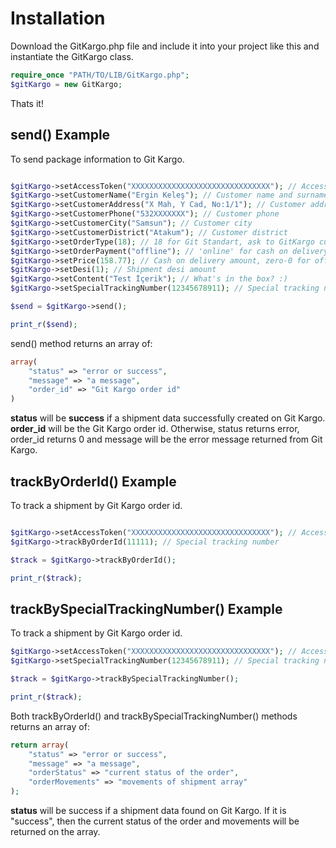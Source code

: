 # Installation

Download the GitKargo.php file and include it into your project like this and instantiate the GitKargo class.

```php
require_once "PATH/TO/LIB/GitKargo.php";
$gitKargo = new GitKargo;
```
Thats it!
## send() Example
To send package information to Git Kargo.

```php

$gitKargo->setAccessToken("XXXXXXXXXXXXXXXXXXXXXXXXXXXXXXX"); // Access Token retrieved from GitKargo customer services
$gitKargo->setCustomerName("Ergin Keleş"); // Customer name and surname
$gitKargo->setCustomerAddress("X Mah, Y Cad, No:1/1"); // Customer address
$gitKargo->setCustomerPhone("532XXXXXXX"); // Customer phone
$gitKargo->setCustomerCity("Samsun"); // Customer city
$gitKargo->setCustomerDistrict("Atakum"); // Customer district
$gitKargo->setOrderType(18); // 18 for Git Standart, ask to GitKargo customer services for other shipment types
$gitKargo->setOrderPayment("offline"); // 'online' for cash on delivery, offline for prepaid
$gitKargo->setPrice(158.77); // Cash on delivery amount, zero-0 for offline
$gitKargo->setDesi(1); // Shipment desi amount
$gitKargo->setContent("Test İçerik"); // What's in the box? :)
$gitKargo->setSpecialTrackingNumber(12345678911); // Special tracking number

$send = $gitKargo->send();

print_r($send);
```

send() method returns an array of:
```php
array(
	"status" => "error or success",
	"message" => "a message",
	"order_id" => "Git Kargo order id"
)
```

**status** will be **success** if a shipment data successfully created on Git Kargo. **order_id** will be the Git Kargo order id. Otherwise, status returns error, order_id returns 0 and message will be the error message returned from Git Kargo.

## trackByOrderId() Example
To track a shipment by Git Kargo order id.

```php

$gitKargo->setAccessToken("XXXXXXXXXXXXXXXXXXXXXXXXXXXXXXX"); // Access Token retrieved from GitKargo customer services
$gitKargo->trackByOrderId(11111); // Special tracking number

$track = $gitKargo->trackByOrderId();

print_r($track);
```

## trackBySpecialTrackingNumber() Example
To track a shipment by Git Kargo order id.

```php
$gitKargo->setAccessToken("XXXXXXXXXXXXXXXXXXXXXXXXXXXXXXX"); // Access Token retrieved from GitKargo customer services
$gitKargo->setSpecialTrackingNumber(12345678911); // Special tracking number

$track = $gitKargo->trackBySpecialTrackingNumber();

print_r($track);
```

Both trackByOrderId() and trackBySpecialTrackingNumber() methods returns an array of:

```php
return array(
	"status" => "error or success",
	"message" => "a message",
	"orderStatus" => "current status of the order",
	"orderMovements" => "movements of shipment array"
);
```

**status** will be success if a shipment data found on Git Kargo. If it is "success", then the current status of the order and movements will be returned on the array.
